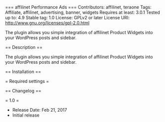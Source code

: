 === affilinet Performance Ads ===
Contributors: affilinet, teraone
Tags: Affiliate, affilinet, advertising, banner, widgets
Requires at least: 3.0.1
Tested up to: 4.9
Stable tag: 1.0
License: GPLv2 or later
License URI: http://www.gnu.org/licenses/gpl-2.0.html

The plugin allows you simple integration of affilinet Product Widgets into your WordPress posts and sidebar.

== Description ==

The plugin allows you simple integration of affilinet Product Widgets into your WordPress posts and sidebar.


== Installation ==


= Required settings =


== Changelog ==


= 1.0 =
* Release Date: Feb 21, 2017
* Initial release
